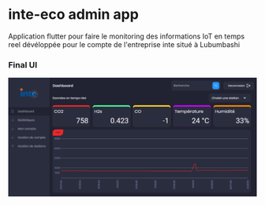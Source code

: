 # inte-eco admin app

Application flutter pour faire le monitoring des informations IoT en temps reel dévéloppée pour le compte de l'entreprise inte situé à Lubumbashi


### Final UI

![App UI](/ui.png)